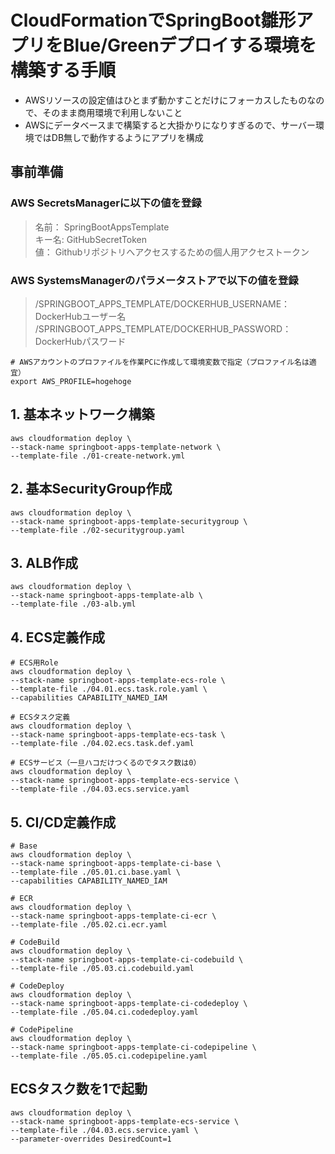 # CloudFormationでSpringBoot雛形アプリをBlue/Greenデプロイする環境を構築する手順

- AWSリソースの設定値はひとまず動かすことだけにフォーカスしたものなので、そのまま商用環境で利用しないこと
- AWSにデータベースまで構築すると大掛かりになりすぎるので、サーバー環境ではDB無しで動作するようにアプリを構成

## 事前準備

### AWS SecretsManagerに以下の値を登録
> 名前： SpringBootAppsTemplate  
> キー名: GitHubSecretToken  
> 値： Githubリポジトリへアクセスするための個人用アクセストークン

### AWS SystemsManagerのパラメータストアで以下の値を登録
> /SPRINGBOOT_APPS_TEMPLATE/DOCKERHUB_USERNAME： DockerHubユーザー名  
> /SPRINGBOOT_APPS_TEMPLATE/DOCKERHUB_PASSWORD： DockerHubパスワード  


```shell
# AWSアカウントのプロファイルを作業PCに作成して環境変数で指定（プロファイル名は適宜）
export AWS_PROFILE=hogehoge
```

## 1. 基本ネットワーク構築
```shell
aws cloudformation deploy \
--stack-name springboot-apps-template-network \
--template-file ./01-create-network.yml
```

## 2. 基本SecurityGroup作成
```shell
aws cloudformation deploy \
--stack-name springboot-apps-template-securitygroup \
--template-file ./02-securitygroup.yaml 
```

## 3. ALB作成
```shell
aws cloudformation deploy \
--stack-name springboot-apps-template-alb \
--template-file ./03-alb.yml
```

## 4. ECS定義作成
```shell
# ECS用Role
aws cloudformation deploy \
--stack-name springboot-apps-template-ecs-role \
--template-file ./04.01.ecs.task.role.yaml \
--capabilities CAPABILITY_NAMED_IAM

# ECSタスク定義
aws cloudformation deploy \
--stack-name springboot-apps-template-ecs-task \
--template-file ./04.02.ecs.task.def.yaml

# ECSサービス（一旦ハコだけつくるのでタスク数は0）
aws cloudformation deploy \
--stack-name springboot-apps-template-ecs-service \
--template-file ./04.03.ecs.service.yaml
```

## 5. CI/CD定義作成
```shell
# Base
aws cloudformation deploy \
--stack-name springboot-apps-template-ci-base \
--template-file ./05.01.ci.base.yaml \
--capabilities CAPABILITY_NAMED_IAM

# ECR
aws cloudformation deploy \
--stack-name springboot-apps-template-ci-ecr \
--template-file ./05.02.ci.ecr.yaml

# CodeBuild
aws cloudformation deploy \
--stack-name springboot-apps-template-ci-codebuild \
--template-file ./05.03.ci.codebuild.yaml

# CodeDeploy
aws cloudformation deploy \
--stack-name springboot-apps-template-ci-codedeploy \
--template-file ./05.04.ci.codedeploy.yaml

# CodePipeline
aws cloudformation deploy \
--stack-name springboot-apps-template-ci-codepipeline \
--template-file ./05.05.ci.codepipeline.yaml
```



## ECSタスク数を1で起動
```shell
aws cloudformation deploy \
--stack-name springboot-apps-template-ecs-service \
--template-file ./04.03.ecs.service.yaml \
--parameter-overrides DesiredCount=1
```
